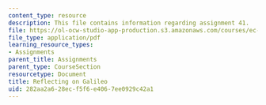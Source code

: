 ```yaml
---
content_type: resource
description: This file contains information regarding assignment 41.
file: https://ol-ocw-studio-app-production.s3.amazonaws.com/courses/ec-050-recreate-experiments-from-history-inform-the-future-from-the-past-galileo-january-iap-2010/282aa2a628ecf5f6e4067ee0929c42a1_MITEC_050IAP10_assn41.pdf
file_type: application/pdf
learning_resource_types:
- Assignments
parent_title: Assignments
parent_type: CourseSection
resourcetype: Document
title: Reflecting on Galileo
uid: 282aa2a6-28ec-f5f6-e406-7ee0929c42a1
---
```

